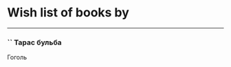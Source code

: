 # Wish list of books by [](https://plus.google.com/u/0/118248226132797004598/)
---

### `` Тарас бульба
Гоголь

